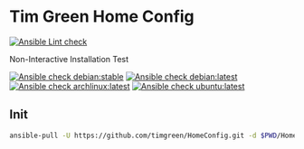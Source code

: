 # Tim Green Home Config

[![Ansible Lint check](https://github.com/timgreen/HomeConfig/actions/workflows/ansible-linting-check.yml/badge.svg)](https://github.com/timgreen/HomeConfig/actions/workflows/ansible-linting-check.yml)

Non-Interactive Installation Test

[![Ansible check debian:stable](https://github.com/timgreen/HomeConfig/actions/workflows/ansible-debian-stable.yml/badge.svg)](https://github.com/timgreen/HomeConfig/actions/workflows/ansible-debian-stable.yml)
[![Ansible check debian:latest](https://github.com/timgreen/HomeConfig/actions/workflows/ansible-debian-latest.yml/badge.svg)](https://github.com/timgreen/HomeConfig/actions/workflows/ansible-debian-latest.yml)
[![Ansible check archlinux:latest](https://github.com/timgreen/HomeConfig/actions/workflows/ansible-archlinux-latest.yml/badge.svg)](https://github.com/timgreen/HomeConfig/actions/workflows/ansible-archlinux-latest.yml)
[![Ansible check ubuntu:latest](https://github.com/timgreen/HomeConfig/actions/workflows/ansible-ubuntu-latest.yml/badge.svg)](https://github.com/timgreen/HomeConfig/actions/workflows/ansible-ubuntu-latest.yml)

## Init

```sh
ansible-pull -U https://github.com/timgreen/HomeConfig.git -d $PWD/HomeConfig --tags mini,cli --ask-become-pass --accept-host-key
```
